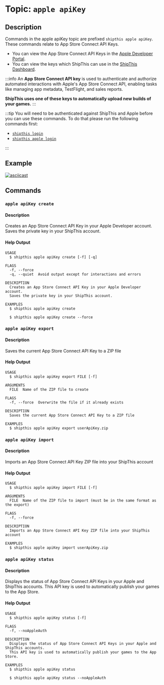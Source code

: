 # Topic: `apple apiKey`

## Description

Commands in the apple apiKey topic are prefixed `shipthis apple apiKey`. These commands relate to App Store Connect API Keys.

- You can view the App Store Connect API Keys in the [Apple Developer Portal](https://appstoreconnect.apple.com/access/integrations/api).
- You can view the keys which ShipThis can use in the [ShipThis Dashboard](https://shipthis.cc/credentials).

:::info
An **App Store Connect API key** is used to authenticate and authorize automated interactions with Apple's App Store Connect API, enabling tasks like managing app metadata, TestFlight, and sales reports.

**ShipThis uses one of these keys to automatically upload new builds of your games.**
:::

:::tip
You will need to be authenticated against ShipThis and Apple before you can use
these commands. To do that please run the following commands first:

- [`shipthis login`](/docs/reference/login)
- [`shipthis apple login`](/docs/reference/apple/login)

:::

## Example

[![asciicast](https://asciinema.org/a/PsCq8H4NowWSiGGMLraosAh9a.svg)](https://asciinema.org/a/PsCq8H4NowWSiGGMLraosAh9a#shipthis-col120row32)

## Commands

### `apple apiKey create`

#### Description

Creates an App Store Connect API Key in your Apple Developer account.
Saves the private key in your ShipThis account.

#### Help Output

```
USAGE
  $ shipthis apple apiKey create [-f] [-q]

FLAGS
  -f, --force
  -q, --quiet  Avoid output except for interactions and errors

DESCRIPTION
  Creates an App Store Connect API Key in your Apple Developer account.
  Saves the private key in your ShipThis account.

EXAMPLES
  $ shipthis apple apiKey create

  $ shipthis apple apiKey create --force
```

### `apple apiKey export`

#### Description

Saves the current App Store Connect API Key to a ZIP file

#### Help Output

```
USAGE
  $ shipthis apple apiKey export FILE [-f]

ARGUMENTS
  FILE  Name of the ZIP file to create

FLAGS
  -f, --force  Overwrite the file if it already exists

DESCRIPTION
  Saves the current App Store Connect API Key to a ZIP file

EXAMPLES
  $ shipthis apple apiKey export userApiKey.zip
```

### `apple apiKey import`

#### Description

Imports an App Store Connect API Key ZIP file into your ShipThis account

#### Help Output

```
USAGE
  $ shipthis apple apiKey import FILE [-f]

ARGUMENTS
  FILE  Name of the ZIP file to import (must be in the same format as the export)

FLAGS
  -f, --force

DESCRIPTION
  Imports an App Store Connect API Key ZIP file into your ShipThis account

EXAMPLES
  $ shipthis apple apiKey import userApiKey.zip
```

### `apple apiKey status`

#### Description

Displays the status of App Store Connect API Keys in your Apple and ShipThis accounts.
This API key is used to automatically publish your games to the App Store.

#### Help Output

```
USAGE
  $ shipthis apple apiKey status [-f]

FLAGS
  -f, --noAppleAuth

DESCRIPTION
  Displays the status of App Store Connect API Keys in your Apple and ShipThis accounts.
  This API key is used to automatically publish your games to the App Store.

EXAMPLES
  $ shipthis apple apiKey status

  $ shipthis apple apiKey status --noAppleAuth
```
